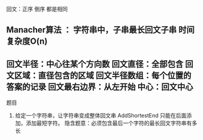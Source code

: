 回文：正序 倒序 都是相同
## Manacher算法  ： 字符串中，子串最长回文子串 时间复杂度O(n)
回文半径：中心往某个方向数
回文直径：全部包含
回文区域：直径包含的区域
回文半径数组：每个位置的答案的记录
回文最右边界：从左开始
中心：回文中心
---
题目
1. 给定一个字符串，让字符串变成整体回文串 AddShortestEnd 
只能在后面添加，添加最短字符。
隐含题意：必须包含最后一个字符的最长回文字符串有多长